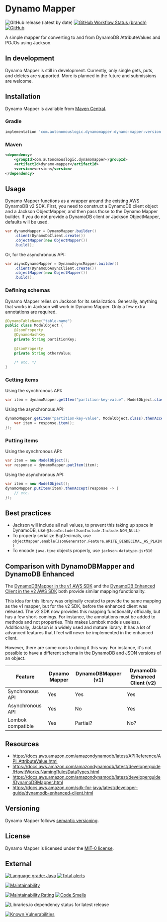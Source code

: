 # Dynamo Mapper

![GitHub release (latest by date)](https://img.shields.io/github/v/release/autonomouslogic/dynamo-mapper)
[![GitHub Workflow Status (branch)](https://img.shields.io/github/workflow/status/autonomouslogic/dynamo-mapper/Test/main)](https://github.com/autonomouslogic/dynamo-mapper/actions)
[![GitHub](https://img.shields.io/github/license/autonomouslogic/dynamo-mapper)](https://spdx.org/licenses/MIT-0.html)

A simple mapper for converting to and from DynamoDB AttributeValues and POJOs using Jackson.

## In development
Dynamo Mapper is still in development.
Currently, only single gets, puts, and deletes are supported.
More is planned in the future and submissions are welcome.

## Installation
Dynamo Mapper is available from [Maven Central](https://search.maven.org/search?q=g:com.autonomouslogic.dynamomapper%20AND%20a:dynamo-mapper).

### Gradle

```groovy
implementation 'com.autonomouslogic.dynamomapper:dynamo-mapper:version'
```

### Maven

```xml
<dependency>
    <groupId>com.autonomouslogic.dynamomapper</groupId>
    <artifactId>dynamo-mapper</artifactId>
    <version>version</version>
</dependency>
```

## Usage
Dynamo Mapper functions as a wrapper around the existing AWS DynamoDB v2 SDK.
First, you need to construct a DynamoDB client object and a Jackson ObjectMapper, and then pass those to the
Dynamo Mapper builder.
If you do not provide a DynamoDB client or Jackson ObjectMapper, defaults will be used.

```java
var dynamoMapper = DynamoMapper.builder()
    .client(DynamoDbClient.create())
    .objectMapper(new ObjectMapper())
    .build();
```

Or, for the asynchronous API:
```java
var asyncDynamoMapper = DynamoAsyncMapper.builder()
    .client(DynamoDbAsyncClient.create())
    .objectMapper(new ObjectMapper())
    .build();
```

### Defining schemas
Dynamo Mapper relies on Jackson for its serialization.
Generally, anything that works in Jackson will work in Dynamo Mapper.
Only a few extra annotations are required.

```java
@DynamoTableName("table-name")
public class ModelObject {
	@JsonProperty
	@DynamoHashKey
	private String partitionKey;
	
	@JsonProperty
	private String otherValue;
	
	/* etc. */
}
```

### Getting items
Using the synchronous API:
```java
var item = dynamoMapper.getItem("partition-key-value", ModelObject.class).item();
```

Using the asynchronous API:
```java
dynamoMapper.getItem("partition-key-value", ModelObject.class).thenAccept(response -> {
	var item = response.item();
});
```

### Putting items
Using the synchronous API:
```java
var item = new ModelObject();
var response = dynamoMapper.putItem(item);
```

Using the asynchronous API:
```java
var item = new ModelObject();
dynamoMapper.putItem(item).thenAccept(response -> {
	// etc.
});
```

## Best practices
* Jackson will include all null values, to prevent this taking up space in DynamoDB, use `@JsonInclude(JsonInclude.Include.NON_NULL)`
* To properly serialize BigDecimals, use `objectMapper.enable(JsonGenerator.Feature.WRITE_BIGDECIMAL_AS_PLAIN)`
* To encode `java.time` objects properly, use `jackson-datatype-jsr310`

## Comparison with DynamoDBMapper and DynamoDB Enhanced
The [DynamoDBMapper in the v1 AWS SDK](https://docs.aws.amazon.com/amazondynamodb/latest/developerguide/DynamoDBMapper.html)
and the [DynamoDB Enhanced Client in the v2 AWS SDK](https://docs.aws.amazon.com/sdk-for-java/latest/developer-guide/dynamodb-enhanced-client.html)
both provide similar mapping functionality.

This idea for this library was originally created to provide the same mapping as the v1 mapper, but for the v2 SDK,
before the enhanced client was released.
The v2 SDK now provides this mapping functionality officially, but has a few short-comings.
For instance, the annotations must be added to methods and not properties.
This makes Lombok models useless.
Additionally, Jackson is a widely used and mature library.
It has a lot of advanced features that I feel will never be implemented in the enhanced client.

However, there are some cons to doing it this way.
For instance, it's not possible to have a different schema in the DynamoDB and JSON versions of an object.

| Feature           | Dynamo Mapper | DynamoDBMapper (v1) | DynamoDb Enhanced Client (v2) |
|-------------------|---------------|---------------------|-------------------------------|
| Synchronous API   | Yes           | Yes                 | Yes                           |
| Asynchronous API  | Yes           | No                  | Yes                           |
| Lombok compatible | Yes           | Partial?            | No?                           |

## Resources
* https://docs.aws.amazon.com/amazondynamodb/latest/APIReference/API_AttributeValue.html
* https://docs.aws.amazon.com/amazondynamodb/latest/developerguide/HowItWorks.NamingRulesDataTypes.html
* https://docs.aws.amazon.com/amazondynamodb/latest/developerguide/DynamoDBMapper.html
* https://docs.aws.amazon.com/sdk-for-java/latest/developer-guide/dynamodb-enhanced-client.html

## Versioning
Dynamo Mapper follows [semantic versioning](https://semver.org/).

## License
Dynamo Mapper is licensed under the [MIT-0 license](https://spdx.org/licenses/MIT-0.html).

## External
[![Language grade: Java](https://img.shields.io/lgtm/grade/java/g/autonomouslogic/dynamo-mapper.svg?logo=lgtm&logoWidth=18)](https://lgtm.com/projects/g/autonomouslogic/dynamo-mapper/context:java)
[![Total alerts](https://img.shields.io/lgtm/alerts/g/autonomouslogic/dynamo-mapper.svg?logo=lgtm&logoWidth=18)](https://lgtm.com/projects/g/autonomouslogic/dynamo-mapper/alerts/)

[![Maintainability](https://api.codeclimate.com/v1/badges/04243b52f38c8cecf66c/maintainability)](https://codeclimate.com/github/autonomouslogic/dynamo-mapper/maintainability)

[![Maintainability Rating](https://sonarcloud.io/api/project_badges/measure?project=autonomouslogic_dynamo-mapper&metric=sqale_rating)](https://sonarcloud.io/summary/new_code?id=autonomouslogic_dynamo-mapper)
[![Code Smells](https://sonarcloud.io/api/project_badges/measure?project=autonomouslogic_dynamo-mapper&metric=code_smells)](https://sonarcloud.io/summary/new_code?id=autonomouslogic_dynamo-mapper)

![Libraries.io dependency status for latest release](https://img.shields.io/librariesio/release/maven/com.autonomouslogic.dynamomapper:dynamo-mapper)

[![Known Vulnerabilities](https://snyk.io/test/github/autonomouslogic/dynamo-mapper/badge.svg)](https://snyk.io/test/github/autonomouslogic/dynamo-mapper)

